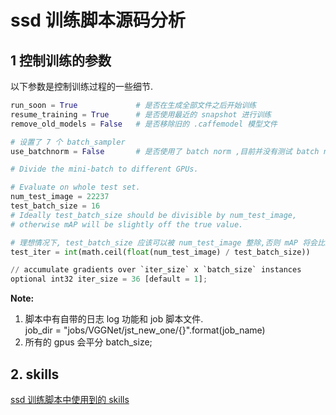 # ssd 训练脚本源码分析   

## 1 控制训练的参数   
以下参数是控制训练过程的一些细节.    
```python
run_soon = True   			# 是否在生成全部文件之后开始训练
resume_training = True      # 是否使用最近的 snapshot 进行训练
remove_old_models = False   # 是否移除旧的 .caffemodel 模型文件   

# 设置了 7 个 batch_sampler 
use_batchnorm = False       # 是否使用了 batch norm ,目前并没有测试 batch norm 版本

# Divide the mini-batch to different GPUs.

# Evaluate on whole test set.
num_test_image = 22237 
test_batch_size = 16 
# Ideally test_batch_size should be divisible by num_test_image,
# otherwise mAP will be slightly off the true value.

# 理想情况下, test_batch_size 应该可以被 num_test_image 整除,否则 mAP 将会比真值小  
test_iter = int(math.ceil(float(num_test_image) / test_batch_size))

// accumulate gradients over `iter_size` x `batch_size` instances
optional int32 iter_size = 36 [default = 1];
```
**Note:**
1. 脚本中有自带的日志 log 功能和 job 脚本文件.   
job_dir = "jobs/VGGNet/jst_new_one/{}".format(job_name)   
2. 所有的 gpus 会平分 batch_size;    

## 2. skills
[ssd 训练脚本中使用到的 skills ](../../../dev_tools/python/doc/note/skills_in_ssd_training_script.md) 

